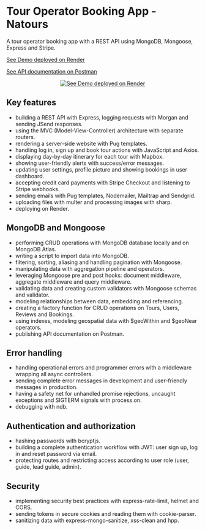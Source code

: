 # Tour Operator Booking App - Natours

A tour operator booking app with a REST API using MongoDB, Mongoose, Express and Stripe.

[See Demo deployed on Render](https://node-travel-app.onrender.com/)

[See API documentation on Postman](https://documenter.getpostman.com/view/11993746/T17Ke7HH?version=latest)

<p align="center">
  <a href="https://node-travel-app.onrender.com/">
    <img src="screenshot.png" alt="See Demo deployed on Render">
  </a>
</p>

## Key features

- building a REST API with Express, logging requests with Morgan and sending JSend responses.
- using the MVC (Model-View-Controller) architecture with separate routers.
- rendering a server-side website with Pug templates.
- handling log in, sign up and book tour actions with JavaScript and Axios.
- displaying day-by-day itinerary for each tour with Mapbox.
- showing user-friendly alerts with success/error messages.
- updating user settings, profile picture and showing bookings in user dashboard.
- accepting credit card payments with Stripe Checkout and listening to Stripe webhooks.
- sending emails with Pug templates, Nodemailer, Mailtrap and Sendgrid.
- uploading files with multer and processing images with sharp.
- deploying on Render.

## MongoDB and Mongoose

- performing CRUD operations with MongoDB database locally and on MongoDB Atlas.
- writing a script to import data into MongoDB.
- filtering, sorting, aliasing and handling pagination with Mongoose.
- manipulating data with aggregation pipeline and operators.
- leveraging Mongoose pre and post hooks: document middleware, aggregate middleware and query middleware.
- validating data and creating custom validators with Mongoose schemas and validator.
- modeling relationships between data, embedding and referencing.
- creating a factory function for CRUD operations on Tours, Users, Reviews and Bookings.
- using indexes, modeling geospatial data with $geoWithin and $geoNear operators.
- publishing API documentation on Postman.

## Error handling

- handling operational errors and programmer errors with a middleware wrapping all async controllers.
- sending complete error messages in development and user-friendly messages in production.
- having a safety net for unhandled promise rejections, uncaught exceptions and SIGTERM signals with process.on.
- debugging with ndb.

## Authentication and authorization

- hashing passwords with bcryptjs.
- building a complete authentication workflow with JWT: user sign up, log in and reset password via email.
- protecting routes and restricting access according to user role (user, guide, lead guide, admin).

## Security

- implementing security best practices with express-rate-limit, helmet and CORS.
- sending tokens in secure cookies and reading them with cookie-parser.
- sanitizing data with express-mongo-sanitize, xss-clean and hpp.

